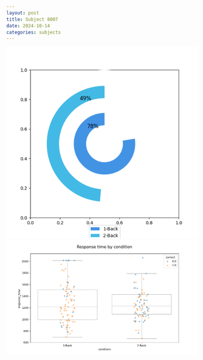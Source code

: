 ```yaml
---
layout: post
title: Subject 8007
date: 2024-10-14
categories: subjects
---
```


![](data/8007/run-13/8007_accuracy_by_condition.png)
![](data/8007/run-13/8007_response_time_by_condition.png)
